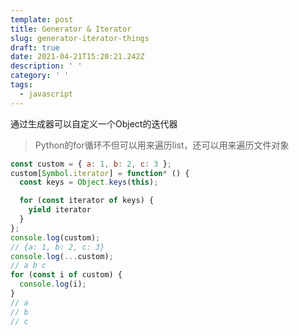 ```yaml
---
template: post
title: Generator & Iterator
slug: generator-iterator-things
draft: true
date: 2021-04-21T15:20:21.242Z
description: ' '
category: ' '
tags:
  - javascript
---
```

通过生成器可以自定义一个Object的迭代器

> Python的for循环不但可以用来遍历list，还可以用来遍历文件对象
```javascript
const custom = { a: 1, b: 2, c: 3 };
custom[Symbol.iterator] = function* () {
  const keys = Object.keys(this);

  for (const iterator of keys) {
    yield iterator
  }
};
console.log(custom);
// {a: 1, b: 2, c: 3}
console.log(...custom);
// a b c
for (const i of custom) {
  console.log(i);
}
// a
// b
// c
```
